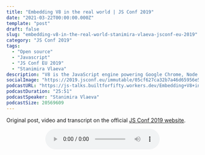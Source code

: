 ```yaml
---
title: "Embedding V8 in the real world | JS Conf 2019"
date: "2021-03-22T00:00:00.000Z"
template: "post"
draft: false
slug: "embedding-v8-in-the-real-world-stanimira-vlaeva-jsconf-eu-2019"
category: "JS Conf 2019"
tags:
  - "Open source"
  - "Javascript"
  - "JS Conf EU 2019"
  - "Stanimira Vlaeva"
description: "V8 is the JavaScript engine powering Google Chrome, Node.js and NativeScript. NativeScript embeds V8 to process JavaScript and dynamically call Android APIs. This enables developers to write Android applications in JavaScript and directly access the underlying OS. Come to this session to learn what challenges the NativeScript team met embedding V8 in a mobile framework and how you can power any C++ based application with one of the most sophisticated JavaScript engines."
socialImage: "https://2019.jsconf.eu/immutable/05cf627ca32b7a46d65956e57f69d47b88e4e4ef/images/cms/stanimira-vlaeva-a37165e7-1000-square.jpg"
podcastURL: "https://js-talks.builtforfifty.workers.dev/Embedding+V8+in+the+real+world+by+Stanimira+Vlaeva+|+JSConf+EU+2019.mp3"
podcastDuration: "25:51"
podcastSpeaker: "Stanimira Vlaeva"
podcastSize: 20569609
---
```


Original post, video and transcript on the official [JS Conf 2019 website](https://2019.jsconf.eu/stanimira-vlaeva/embedding-v8-in-the-real-world.html).

<!-- End of podcast preview -->

<div style="text-align: center">
	<audio controls="controls">
		<source type="audio/mp3" src="https://js-talks.builtforfifty.workers.dev/Embedding+V8+in+the+real+world+by+Stanimira+Vlaeva+|+JSConf+EU+2019.mp3"></source>
		<p>Your browser does not support the audio element.</p>
	</audio>
</div>